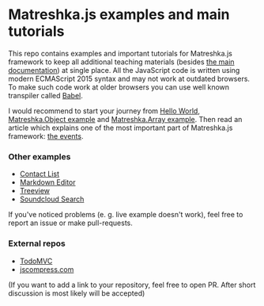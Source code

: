 # Matreshka.js examples and main tutorials

This repo contains examples and important tutorials for Matreshka.js framework to keep all additional teaching materials (besides [the main documentation](https://matreshka.io/)) at single place. All the JavaScript code is written using modern ECMAScript 2015 syntax and may not work at outdated browsers. To make such code work at older browsers you can use well known transpiler called [Babel](https://babeljs.io/).

I would recommend to start your journey from [Hello World](./hello-world), [Matreshka.Object example](./matreshka-object) and [Matreshka.Array example](./matreshka-array). Then read an article which explains one of the most important part of Matreshka.js framework: [the events](./events).

### Other examples
- [Contact List](./contact-list)
- [Markdown Editor](./markdown-editor)
- [Treeview](./treeview)
- [Soundcloud Search](./soundcloud-search)

If you've noticed problems (e. g. live example doesn't work), feel free to report an issue or make pull-requests.

### External repos
- [TodoMVC](https://github.com/matreshkajs/todomvc)
- [jscompress.com](https://github.com/circlecell/jscompress.com)

(If you want to add a link to your repository, feel free to open PR. After short discussion is most likely will be accepted)
